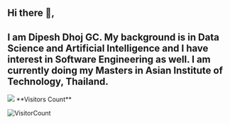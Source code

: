 ## Hi there 👋, 
## I am Dipesh Dhoj GC. My background is in Data Science and Artificial Intelligence and I have interest in Software Engineering as well. I am currently doing my Masters in Asian Institute of Technology, Thailand. 

<!--
**1dipesh/1dipesh** is a ✨ _special_ ✨ repository because its `README.md` (this file) appears on your GitHub profile.

Here are some ideas to get you started:

- 🔭 I’m currently working on ...
- 🌱 I’m currently learning ...
- 👯 I’m looking to collaborate on ...
- 🤔 I’m looking for help with ...
- 💬 Ask me about ...
- 📫 How to reach me: ...
- 😄 Pronouns: ...
- ⚡ Fun fact: ...
-->

<img src="https://github-readme-stats.vercel.app/api?username=1dipesh&&show_icons=true&count_private=true" />
**Visitors Count**

![VisitorCount](https://profile-counter.glitch.me/{1dipesh}/count.svg)

